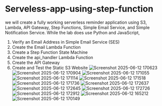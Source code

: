 # Serveless-app-using-step-function
we will create a fully working serverless reminder application using S3, Lambda, API Gateway, Step Functions, Simple Email Service, and Simple Notification Service. While the lab does use Python and JavaScript,

1. Verify an Email Address in Simple Email Service (SES)
2. Create the Email Lambda Function
3. Create a Step Function State Machine
4. Create the api_handler Lambda Function
5. Create the API Gateway
6. Create and Test the Static S3 Website
   ![Screenshot 2025-06-12 170623](https://github.com/user-attachments/assets/5fe8e369-8ebc-40e2-9754-d0e77bc8d646)
![Screenshot 2025-06-12 170904](https://github.com/user-attachments/assets/bd3951ad-f7b2-4587-9cfa-7b01e29155da)
![Screenshot 2025-06-12 171055](https://github.com/user-attachments/assets/afef8ff5-59d4-4eee-9dbd-35c2d89e0997)
![Screenshot 2025-06-12 171114](https://github.com/user-attachments/assets/29b8a4db-85b5-488c-a343-e839d84e34e6)
![Screenshot 2025-06-12 171518](https://github.com/user-attachments/assets/0bfe1b84-88f2-43ac-a9b9-e836e5c64c39)
![Screenshot 2025-06-12 171736](https://github.com/user-attachments/assets/403a6b5b-0ae4-4a35-a071-cb588daf1f5c)
![Screenshot 2025-06-12 172637](https://github.com/user-attachments/assets/9044772d-ce82-4ef8-8aba-c1ab68c249e1)
![Screenshot 2025-06-12 172645](https://github.com/user-attachments/assets/1a3c4d2f-74da-4b97-903a-23c331b4ba87)
![Screenshot 2025-06-12 172726](https://github.com/user-attachments/assets/ac82b94e-e2b8-4c04-8068-8f7023e62706)
![Screenshot 2025-06-12 172912](https://github.com/user-attachments/assets/1a9aff93-a960-4a0f-9217-1187c32a9ac9)
![Screenshot 2025-06-12 165212](https://github.com/user-attachments/assets/cdbaf051-d161-496e-982f-926910e63f98)
![Screenshot 2025-06-12 170149](https://github.com/user-attachments/assets/72e707a6-02a5-4316-9380-990c6ae993d1)
